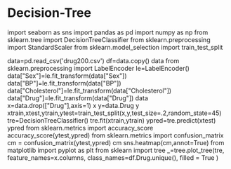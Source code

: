 # Decision-Tree
import seaborn as sns
import pandas as pd
import numpy as np
from sklearn.tree import  DecisionTreeClassifier
from sklearn.preprocessing import StandardScaler
from sklearn.model_selection import train_test_split

data=pd.read_csv('drug200.csv')
df=data.copy()
data
from sklearn.preprocessing import LabelEncoder
le=LabelEncoder()
data["Sex"]=le.fit_transform(data["Sex"])
data["BP"]=le.fit_transform(data["BP"])
data["Cholesterol"]=le.fit_transform(data["Cholesterol"])
data["Drug"]=le.fit_transform(data["Drug"])
data
x=data.drop(["Drug"],axis=1)
x
y=data.Drug
y
xtrain,xtest,ytrain,ytest=train_test_split(x,y,test_size=.2,random_state=45)
tre=DecisionTreeClassifier()
tre.fit(xtrain,ytrain)
ypred=tre.predict(xtest)
ypred
from sklearn.metrics import accuracy_score
accuracy_score(ytest,ypred)
from sklearn.metrics import confusion_matrix
cm = confusion_matrix(ytest,ypred)
cm
sns.heatmap(cm,annot=True)
from matplotlib import pyplot as plt
from sklearn import tree
_=tree.plot_tree(tre,
                  feature_names=x.columns,
                  class_names=df.Drug.unique(),
                  filled = True
                  )


